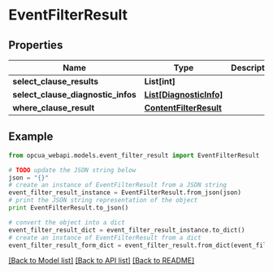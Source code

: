 # EventFilterResult


## Properties
Name | Type | Description | Notes
------------ | ------------- | ------------- | -------------
**select_clause_results** | **List[int]** |  | [optional] 
**select_clause_diagnostic_infos** | [**List[DiagnosticInfo]**](DiagnosticInfo.md) |  | [optional] 
**where_clause_result** | [**ContentFilterResult**](ContentFilterResult.md) |  | [optional] 

## Example

```python
from opcua_webapi.models.event_filter_result import EventFilterResult

# TODO update the JSON string below
json = "{}"
# create an instance of EventFilterResult from a JSON string
event_filter_result_instance = EventFilterResult.from_json(json)
# print the JSON string representation of the object
print EventFilterResult.to_json()

# convert the object into a dict
event_filter_result_dict = event_filter_result_instance.to_dict()
# create an instance of EventFilterResult from a dict
event_filter_result_form_dict = event_filter_result.from_dict(event_filter_result_dict)
```
[[Back to Model list]](../README.md#documentation-for-models) [[Back to API list]](../README.md#documentation-for-api-endpoints) [[Back to README]](../README.md)


